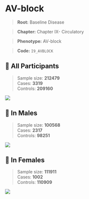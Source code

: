 # AV-block

> **Root:** Baseline Disease  

> **Chapter:** Chapter IX- Circulatory  

> **Phenotype:** AV-block  

> **Code:** `I9_AVBLOCK`

## 🧪 All Participants  
> Sample size: **212479**  
> Cases: **3319**  
> Controls: **209160**
<img src="/Disease/Figures/ALL/Incidence/I9_AVBLOCK.png"/>
<CsvTable src="/Disease_Data/ALL/Incidence/COX_I9_AVBLOCK.csv" label="🔍 View full results" />

## 👨 In Males  
> Sample size: **100568**  
> Cases: **2317**  
> Controls: **98251**
<img src="/Disease/Figures/Male/Incidence/I9_AVBLOCK.png"/>
<CsvTable src="/Disease_Data/Male/Incidence/COX_I9_AVBLOCK.csv" label="🔍 View full results" />

## 👩 In Females  
> Sample size: **111911**  
> Cases: **1002**  
> Controls: **110909**
<img src="/Disease/Figures/Female/Incidence/I9_AVBLOCK.png"/>
<CsvTable src="/Disease_Data/Female/Incidence/COX_I9_AVBLOCK.csv" label="🔍 View full results" />
